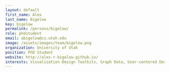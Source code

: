 ```yaml
---
layout: default
first_name: Alex
last_name: Bigelow
key: bigelow
permalink: /persons/bigelow/
role: phdstudent
email: abigelow@cs.utah.edu
image: /assets/images/team/bigelow.png
organization: University of Utah
position: PhD Student
website: http://alex-r-bigelow.github.io/
interests: Visualization Design Toolkits, Graph Data, User-centered Design
---
```


